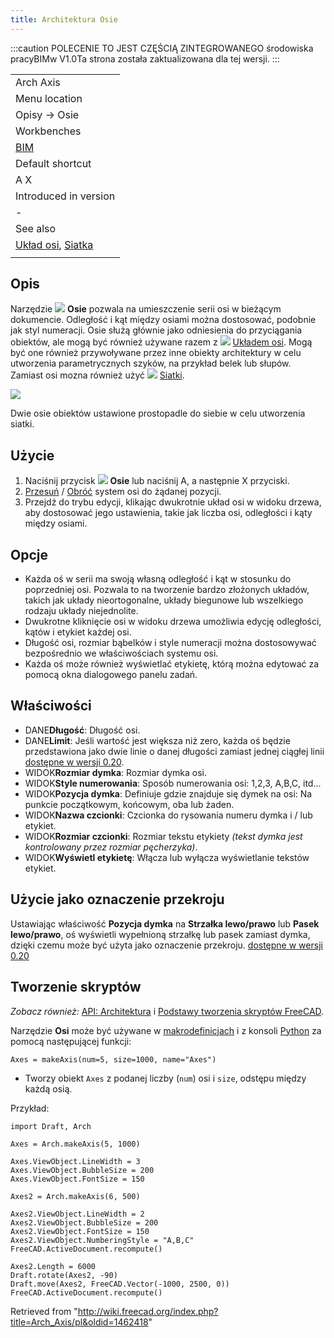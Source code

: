 ```yaml
---
title: Architektura Osie
---
```

:::caution
POLECENIE TO JEST CZĘŚCIĄ ZINTEGROWANEGO środowiska pracyBIMw V1.0Ta strona została zaktualizowana dla tej wersji.
:::

|  |
| --- |
| Arch Axis |
| Menu location |
| Opisy → Osie |
| Workbenches |
| [BIM](/BIM_Workbench/pl "BIM Workbench/pl") |
| Default shortcut |
| A X |
| Introduced in version |
| - |
| See also |
| [Układ osi](/Arch_AxisSystem/pl "Arch AxisSystem/pl"), [Siatka](/Arch_Grid/pl "Arch Grid/pl") |
|  |

## Opis

Narzędzie ![](/images/Arch_Axis.svg) **Osie** pozwala na umieszczenie serii osi w bieżącym dokumencie. Odległość i kąt między osiami można dostosować, podobnie jak styl numeracji. Osie służą głównie jako odniesienia do przyciągania obiektów, ale mogą być również używane razem z ![](/images/Arch_AxisSystem.svg) [Układem osi](/Arch_AxisSystem/pl "Arch AxisSystem/pl"). Mogą być one również przywoływane przez inne obiekty architektury w celu utworzenia parametrycznych szyków, na przykład belek lub słupów. Zamiast osi mozna również użyć ![](/images/Arch_Grid.svg) [Siatki](/Arch_Grid/pl "Arch Grid/pl").

![](/images/Arch_Axis_example.jpg)

Dwie osie obiektów ustawione prostopadle do siebie w celu utworzenia siatki.

## Użycie

1. Naciśnij przycisk ![](/images/Arch_Axis.svg) **Osie** lub naciśnij A, a następnie X przyciski.
2. [Przesuń](/Draft_Move/pl "Draft Move/pl") / [Obróć](/Draft_Rotate/pl "Draft Rotate/pl") system osi do żądanej pozycji.
3. Przejdź do trybu edycji, klikając dwukrotnie układ osi w widoku drzewa, aby dostosować jego ustawienia, takie jak liczba osi, odległości i kąty między osiami.

## Opcje

* Każda oś w serii ma swoją własną odległość i kąt w stosunku do poprzedniej osi. Pozwala to na tworzenie bardzo złożonych układów, takich jak układy nieortogonalne, układy biegunowe lub wszelkiego rodzaju układy niejednolite.
* Dwukrotne kliknięcie osi w widoku drzewa umożliwia edycję odległości, kątów i etykiet każdej osi.
* Długość osi, rozmiar bąbelków i style numeracji można dostosowywać bezpośrednio we właściwościach systemu osi.
* Każda oś może również wyświetlać etykietę, którą można edytować za pomocą okna dialogowego panelu zadań.

## Właściwości

* DANE**Długość**: Długość osi.
* DANE**Limit**: Jeśli wartość jest większa niż zero, każda oś będzie przedstawiona jako dwie linie o danej długości zamiast jednej ciągłej linii [dostępne w wersji 0.20](/Release_notes_0.20/pl "Release notes 0.20/pl").
* WIDOK**Rozmiar dymka**: Rozmiar dymka osi.
* WIDOK**Style numerowania**: Sposób numerowania osi: 1,2,3, A,B,C, itd...
* WIDOK**Pozycja dymka**: Definiuje gdzie znajduje się dymek na osi: Na punkcie początkowym, końcowym, oba lub żaden.
* WIDOK**Nazwa czcionki**: Czcionka do rysowania numeru dymka i / lub etykiet.
* WIDOK**Rozmiar czcionki**: Rozmiar tekstu etykiety *(tekst dymka jest kontrolowany przez rozmiar pęcherzyka)*.
* WIDOK**Wyświetl etykietę**: Włącza lub wyłącza wyświetlanie tekstów etykiet.

## Użycie jako oznaczenie przekroju

Ustawiając właściwość **Pozycja dymka** na **Strzałka lewo/prawo** lub **Pasek lewo/prawo**, oś wyświetli wypełnioną strzałkę lub pasek zamiast dymka, dzięki czemu może być użyta jako oznaczenie przekroju. [dostępne w wersji 0.20](/Release_notes_0.20/pl "Release notes 0.20/pl")

## Tworzenie skryptów

*Zobacz również:* [API: Architektura](/Arch_API/pl "Arch API/pl") i [Podstawy tworzenia skryptów FreeCAD](/FreeCAD_Scripting_Basics/pl "FreeCAD Scripting Basics/pl").

Narzędzie **Osi** może być używane w [makrodefinicjach](/Macros/pl "Macros/pl") i z konsoli [Python](/Python/pl "Python/pl") za pomocą następującej funkcji:

```
Axes = makeAxis(num=5, size=1000, name="Axes")

```

* Tworzy obiekt `Axes` z podanej liczby (`num`) osi i `size`, odstępu między każdą osią.

Przykład:

```
import Draft, Arch

Axes = Arch.makeAxis(5, 1000)

Axes.ViewObject.LineWidth = 3
Axes.ViewObject.BubbleSize = 200
Axes.ViewObject.FontSize = 150

Axes2 = Arch.makeAxis(6, 500)

Axes2.ViewObject.LineWidth = 2
Axes2.ViewObject.BubbleSize = 200
Axes2.ViewObject.FontSize = 150
Axes2.ViewObject.NumberingStyle = "A,B,C"
FreeCAD.ActiveDocument.recompute()

Axes2.Length = 6000
Draft.rotate(Axes2, -90)
Draft.move(Axes2, FreeCAD.Vector(-1000, 2500, 0))
FreeCAD.ActiveDocument.recompute()

```

Retrieved from "<http://wiki.freecad.org/index.php?title=Arch_Axis/pl&oldid=1462418>"